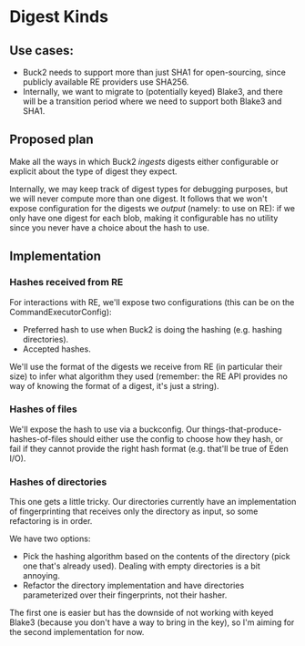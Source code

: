 # Digest Kinds

## Use cases:

- Buck2 needs to support more than just SHA1 for open-sourcing, since publicly
  available RE providers use SHA256.
- Internally, we want to migrate to (potentially keyed) Blake3, and there will
  be a transition period where we need to support both Blake3 and SHA1.

## Proposed plan

Make all the ways in which Buck2 _ingests_ digests either configurable or
explicit about the type of digest they expect.

Internally, we may keep track of digest types for debugging purposes, but we
will never compute more than one digest. It follows that we won't expose
configuration for the digests we _output_ (namely: to use on RE): if we only
have one digest for each blob, making it configurable has no utility since you
never have a choice about the hash to use.

## Implementation

### Hashes received from RE

For interactions with RE, we'll expose two configurations (this can be on the
CommandExecutorConfig):

- Preferred hash to use when Buck2 is doing the hashing (e.g. hashing
  directories).
- Accepted hashes.

We'll use the format of the digests we receive from RE (in particular their
size) to infer what algorithm they used (remember: the RE API provides no way of
knowing the format of a digest, it's just a string).

### Hashes of files

We'll expose the hash to use via a buckconfig. Our
things-that-produce-hashes-of-files should either use the config to choose how
they hash, or fail if they cannot provide the right hash format (e.g. that'll be
true of Eden I/O).

### Hashes of directories

This one gets a little tricky. Our directories currently have an implementation
of fingerprinting that receives only the directory as input, so some refactoring
is in order.

We have two options:

- Pick the hashing algorithm based on the contents of the directory (pick one
  that's already used). Dealing with empty directories is a bit annoying.
- Refactor the directory implementation and have directories parameterized over
  their fingerprints, not their hasher.

The first one is easier but has the downside of not working with keyed Blake3
(because you don't have a way to bring in the key), so I'm aiming for the second
implementation for now.
